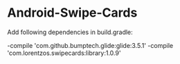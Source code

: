 # Android-Swipe-Cards

Add following dependencies in build.gradle:



-compile 'com.github.bumptech.glide:glide:3.5.1'
-compile 'com.lorentzos.swipecards:library:1.0.9'

